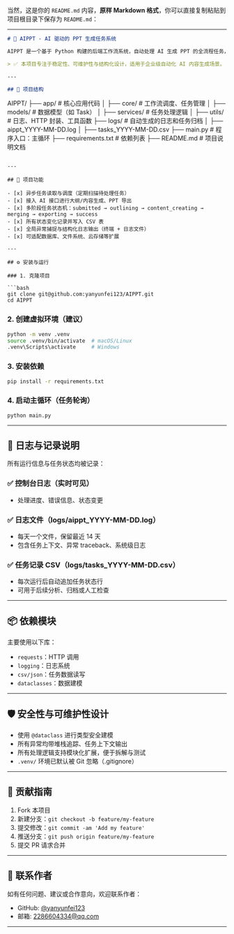 当然，这是你的 `README.md` 内容，**原样 Markdown 格式**，你可以直接复制粘贴到项目根目录下保存为 `README.md`：

---

```markdown
# 🧠 AIPPT - AI 驱动的 PPT 生成任务系统

AIPPT 是一个基于 Python 构建的后端工作流系统，自动处理 AI 生成 PPT 的全流程任务，包括任务发起、内容生成、合并导出、状态追踪、异常日志记录与结构化归档。

> ✅ 本项目专注于稳定性、可维护性与结构化设计，适用于企业级自动化 AI 内容生成场景。

---

## 📁 项目结构

```

AIPPT/
├── app/                    # 核心应用代码
│   ├── core/               # 工作流调度、任务管理
│   ├── models/             # 数据模型（如 Task）
│   ├── services/           # 任务处理逻辑
│   ├── utils/              # 日志、HTTP 封装、工具函数
├── logs/                   # 自动生成的日志和任务归档
│   ├── aippt\_YYYY-MM-DD.log
│   ├── tasks\_YYYY-MM-DD.csv
├── main.py                 # 程序入口：主循环
├── requirements.txt        # 依赖列表
├── README.md               # 项目说明文档

````

---

## 🚀 项目功能

- [x] 异步任务读取与调度（定期扫描待处理任务）
- [x] 接入 AI 接口进行大纲/内容生成、PPT 导出
- [x] 多阶段任务状态机：submitted → outlining → content_creating → merging → exporting → success
- [x] 所有状态变化记录并写入 CSV 表
- [x] 全局异常捕捉与结构化日志输出（终端 + 日志文件）
- [x] 可适配数据库、文件系统、云存储等扩展

---

## ⚙️ 安装与运行

### 1. 克隆项目

```bash
git clone git@github.com:yanyunfei123/AIPPT.git
cd AIPPT
````

### 2. 创建虚拟环境（建议）

```bash
python -m venv .venv
source .venv/bin/activate  # macOS/Linux
.venv\Scripts\activate     # Windows
```

### 3. 安装依赖

```bash
pip install -r requirements.txt
```

### 4. 启动主循环（任务轮询）

```bash
python main.py
```

---

## 📝 日志与记录说明

所有运行信息与任务状态均被记录：

### ✅ 控制台日志（实时可见）

* 处理进度、错误信息、状态变更

### ✅ 日志文件（logs/aippt\_YYYY-MM-DD.log）

* 每天一个文件，保留最近 14 天
* 包含任务上下文、异常 traceback、系统级日志

### ✅ 任务记录 CSV（logs/tasks\_YYYY-MM-DD.csv）

* 每次运行后自动追加任务状态行
* 可用于后续分析、归档或人工检查

---

## 📦 依赖模块

主要使用以下库：

* `requests`：HTTP 调用
* `logging`：日志系统
* `csv/json`：任务数据读写
* `dataclasses`：数据建模

---

## 🛡️ 安全性与可维护性设计

* 使用 `@dataclass` 进行类型安全建模
* 所有异常均带堆栈追踪、任务上下文输出
* 所有处理逻辑支持模块化扩展，便于拆解与测试
* `.venv/` 环境已默认被 Git 忽略（.gitignore）

---

## 🤝 贡献指南

1. Fork 本项目
2. 新建分支：`git checkout -b feature/my-feature`
3. 提交修改：`git commit -am 'Add my feature'`
4. 推送分支：`git push origin feature/my-feature`
5. 提交 PR 请求合并

---

## 📮 联系作者

如有任何问题、建议或合作意向，欢迎联系作者：

* GitHub: [@yanyunfei123](https://github.com/yanyunfei123)
* 邮箱: 2286604334@qq.com

---
